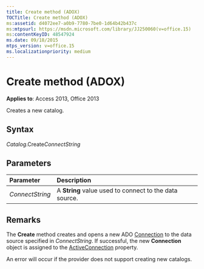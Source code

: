 ```yaml
---
title: Create method (ADOX)
TOCTitle: Create method (ADOX)
ms:assetid: d4072ee7-a0b9-7780-7be0-1d64b42b437c
ms:mtpsurl: https://msdn.microsoft.com/library/JJ250060(v=office.15)
ms:contentKeyID: 48547924
ms.date: 09/18/2015
mtps_version: v=office.15
ms.localizationpriority: medium
---
```


# Create method (ADOX)

**Applies to**: Access 2013, Office 2013

Creates a new catalog.

## Syntax

*Catalog*.Create*ConnectString*

## Parameters

|Parameter|Description|
|:--------|:----------|
|*ConnectString* |A **String** value used to connect to the data source.|

## Remarks

The **Create** method creates and opens a new ADO [Connection](connection-object-ado.md) to the data source specified in *ConnectString*. If successful, the new **Connection** object is assigned to the [ActiveConnection](activeconnection-property-adox.md) property.

An error will occur if the provider does not support creating new catalogs.

